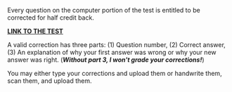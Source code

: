 Every question on the computer portion of the test is entitled to be corrected for half credit back.  
  
**[LINK TO THE TEST](https://avon.schoology.com/assignment/4680582817/)**  
  
A valid correction has three parts: (1) Question number, (2) Correct answer, (3) An explanation of why your first answer was wrong or why your new answer was right. (_**Without part 3, I won't grade your corrections!**_)  
  
You may either type your corrections and upload them or handwrite them, scan them, and upload them.
<!--stackedit_data:
eyJoaXN0b3J5IjpbLTQ4NDI2Mzg2LC0xNTEyNzMzODE0XX0=
-->